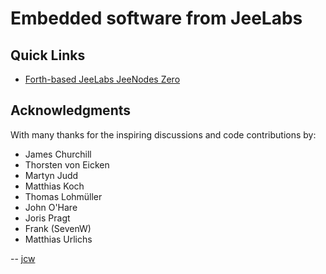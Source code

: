 Embedded software from JeeLabs
==============================

Quick Links
-----------

* [Forth-based JeeLabs JeeNodes Zero](./explore/1608-forth)

Acknowledgments
---------------

With many thanks for the inspiring discussions and code contributions by:

* James Churchill
* Thorsten von Eicken
* Martyn Judd
* Matthias Koch
* Thomas Lohmüller
* John O'Hare
* Joris Pragt
* Frank (SevenW)
* Matthias Urlichs

-- [jcw](http://jeelabs.org/about/)
